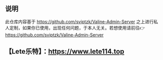 ## 说明

此仓库内容基于 https://github.com/sviptzk/Valine-Admin-Server 之上进行私人定制，如果你已使用，出现任何问题，于本人无关。若想使用请前往👉 https://github.com/sviptzk/Valine-Admin-Server

## 【Lete乐特】：https://www.lete114.top